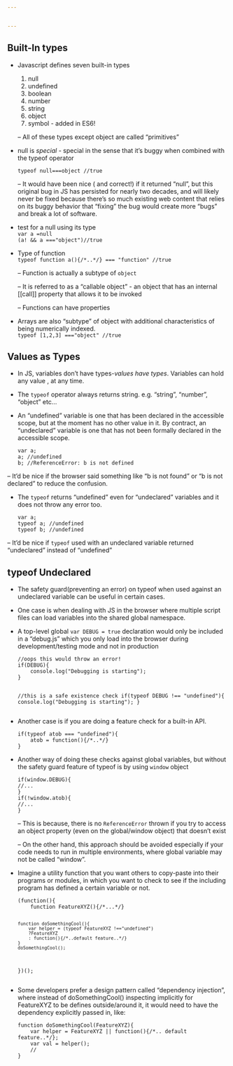 ```yaml
---


---
```


<h2 id="built-in-types"><strong>Built-In types</strong></h2>
<ul>
<li>
<p>Javascript defines seven built-in types</p>
<ol>
<li>null</li>
<li>undefined</li>
<li>boolean</li>
<li>number</li>
<li>string</li>
<li>object</li>
<li>symbol - added in ES6!</li>
</ol>
<p>– All of these types except object are called “primitives”</p>
</li>
<li>
<p>null is <em>special</em> - special in the sense that it’s buggy when combined with the typeof operator</p>
<p><code>typeof null===object //true</code></p>
<p>– It would have been nice ( and correct!) if it returned “null”, but this original bug in JS has persisted for nearly two decades, and will likely never be fixed because there’s so much existing web content that relies on its buggy behavior that “fixing” the bug would create more “bugs” and break a lot of software.</p>
</li>
<li>
<p>test for a null using its type<br>
<code>var a =null</code><br>
<code>(a! &amp;&amp; a ==="object")//true</code></p>
</li>
<li>
<p>Type of function<br>
<code>typeof function a(){/*..*/} === "function" //true</code></p>
<p>–	Function is actually a subtype of <code>object</code></p>
<p>–	It is referred to as a “callable object” - an object that has an 			internal [[call]] property that allows it to be invoked</p>
<p>–	Functions can have properties</p>
</li>
<li>
<p>Arrays are also “subtype” of object with additional characteristics of being numerically indexed.<br>
<code>typeof [1,2,3] ==="object" //true</code></p>
</li>
</ul>
<h2 id="values-as-types"><strong>Values as Types</strong></h2>
<ul>
<li>
<p>In JS, variables don’t have types-<em>values have types</em>. Variables can hold any value , at any time.</p>
</li>
<li>
<p>The <code>typeof</code> operator always returns string. e.g. “string”, “number”, “object” etc…</p>
</li>
<li>
<p>An “undefined” variable  is one that has been declared in the accessible scope, but at the moment has no other value in it. By contract, an “undeclared” variable is one that has not been formally declared in the accessible scope.</p>
<pre><code>var a;
a; //undefined
b; //ReferenceError: b is not defined
</code></pre>
</li>
</ul>
<p>–  It’d be nice if the browser said something like “b is not found” or “b is not declared” to reduce the confusion.</p>
<ul>
<li>The <code>typeof</code> returns “undefined” even for “undeclared” variables and it does not throw any error too.<pre><code>var a;
typeof a; //undefined
typeof b; //undefined
</code></pre>
</li>
</ul>
<p>– It’d be nice if <code>typeof</code> used with an undeclared variable returned “undeclared” instead of “undefined”</p>
<h2 id="typeof-undeclared"><strong>typeof Undeclared</strong></h2>
<ul>
<li>
<p>The safety guard(preventing an error) on typeof when used against an undeclared variable can be useful in certain cases.</p>
</li>
<li>
<p>One case is when dealing with JS in the browser where multiple script files can load variables into the shared global namespace.</p>
</li>
<li>
<p>A top-level global <code>var DEBUG = true</code> declaration would only be included in a “debug.js” which you only load into the browser during development/testing mode and not in production</p>
<pre><code>//oops this would throw an error!
if(DEBUG){
	console.log("Debugging is starting");
}

//this is  a safe existence check
if(typeof DEBUG !== "undefined"){
	console.log("Debugging is starting");
}
</code></pre>
</li>
<li>
<p>Another case is if you are doing a feature check for a built-in API.</p>
<pre><code>if(typeof atob === "undefined"){
	atob = function(){/*..*/}
}
</code></pre>
</li>
<li>
<p>Another way of doing these checks against global variables, but without the safety guard feature of typeof  is by using <code>window</code> object</p>
<pre><code>if(window.DEBUG){
//...
}
if(!window.atob){
//...
}
</code></pre>
<p>– This is because, there is no <code>ReferenceError</code> thrown if you try to access an object property (even on the global/window object) that doesn’t exist</p>
<p>– On the other hand, this approach should be avoided especially if your code needs to run in multiple environments, where global variable may not be called “window”.</p>
</li>
<li>
<p>Imagine a utility function that you want others to copy-paste into their programs or modules, in which you want to check to see if the including program has defined a certain variable or not.</p>
<pre><code>(function(){
	function FeatureXYZ(){/*...*/}
	
	function doSomethingCool(){
		var helper = (typeof FeatureXYZ !=="undefined")
		?FeatureXYZ
		: function(){/*..default feature..*/}
	}
	doSomethingCool();
})();
</code></pre>
</li>
<li>
<p>Some developers prefer a design pattern called “dependency injection”,  where instead of doSomethingCool() inspecting implicitly for FeatureXYZ to be defines outside/around it, it would need to have the dependency explicitly passed in, like:</p>
<pre><code>function doSomethingCool(FeatureXYZ){
	var helper = FeatureXYZ || function(){/*.. default feature..*/};
	var val = helper();
	//
}
</code></pre>
</li>
</ul>


